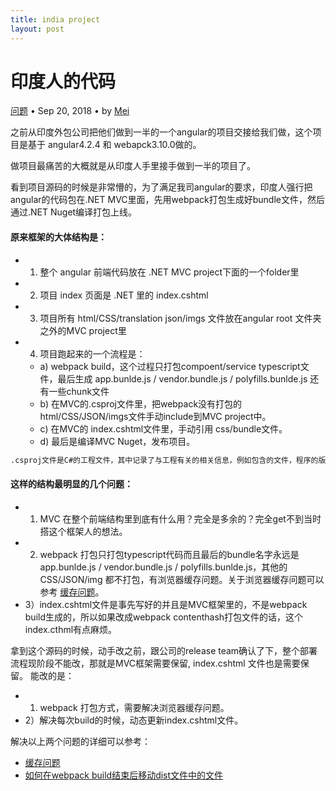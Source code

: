 ```yaml
---
title: india project
layout: post
---
```


# 印度人的代码
<div class="title-meta">
    <span><a class="github-link" href="/2018/09/20/issues.html">问题</a></span>
    <span class="title-bullet">•</span>
    <span>Sep 20, 2018</span>
    <span class="title-bullet">•</span>
    <span>by <a class="github-link" href="http://github.com/limeii">Mei</a></span>
</div>

之前从印度外包公司把他们做到一半的一个angular的项目交接给我们做，这个项目是基于 angular4.2.4 和 webapck3.10.0做的。

做项目最痛苦的大概就是从印度人手里接手做到一半的项目了。

看到项目源码的时候是非常懵的，为了满足我司angular的要求，印度人强行把angular的代码包在.NET MVC里面，先用webpack打包生成好bundle文件，然后通过.NET Nuget编译打包上线。

#### 原来框架的大体结构是：

- 1) 整个 angular 前端代码放在 .NET MVC project下面的一个folder里
- 2) 项目 index 页面是 .NET 里的 index.cshtml
- 3) 项目所有 html/CSS/translation json/imgs 文件放在angular root 文件夹之外的MVC project里
- 4) 项目跑起来的一个流程是：
    - a) webpack build，这个过程只打包compoent/service typescript文件，最后生成 app.bunlde.js / vendor.bundle.js / polyfills.bunlde.js 还有一些chunk文件
    - b) 在MVC的.csproj文件里，把webpack没有打包的 html/CSS/JSON/imgs文件手动include到MVC project中。
    - c) 在MVC的 index.cshtml文件里，手动引用 css/bundle文件。
    - d) 最后是编译MVC Nuget，发布项目。



```html
.csproj文件是C#的工程文件，其中记录了与工程有关的相关信息，例如包含的文件，程序的版本，所生成的文件的类型和位置的信息等
```


#### 这样的结构最明显的几个问题：
- 1) MVC 在整个前端结构里到底有什么用？完全是多余的？完全get不到当时搭这个框架人的想法。
- 2) webpack 打包只打包typescript代码而且最后的bundle名字永远是 app.bunlde.js / vendor.bundle.js / polyfills.bunlde.js，其他的CSS/JSON/img 都不打包，有浏览器缓存问题。关于浏览器缓存问题可以参考 [缓存问题](https://limeii.github.io/2018/09/21/issues-cache-busting.html)。
- 3）index.cshtml文件是事先写好的并且是MVC框架里的，不是webpack build生成的，所以如果改成webpack contenthash打包文件的话，这个index.cthml有点麻烦。



拿到这个源码的时候，动手改之前，跟公司的release team确认了下，整个部署流程现阶段不能改，那就是MVC框架需要保留, index.cshtml 文件也是需要保留。
能改的是：
- 1) webpack 打包方式，需要解决浏览器缓存问题。
- 2）解决每次build的时候，动态更新index.cshtml文件。

解决以上两个问题的详细可以参考：
- [缓存问题](https://limeii.github.io/2018/09/21/issues-cache-busting.html)
- [如何在webpack build结束后移动dist文件中的文件](https://limeii.github.io/2018/09/27/issues-webpack-file-management.html)

